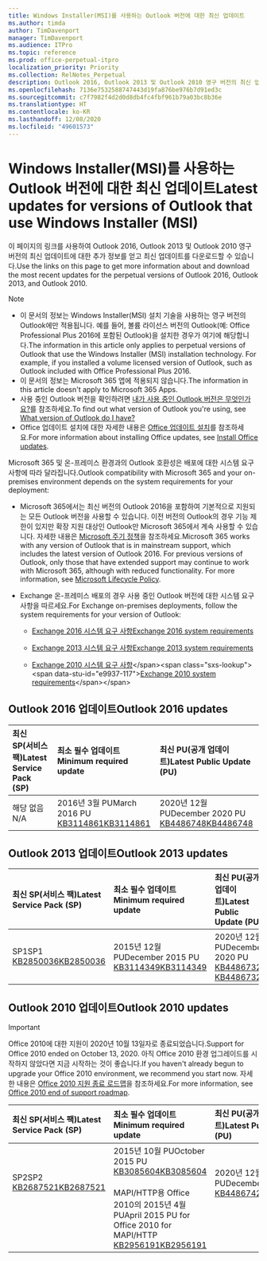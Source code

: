 ```yaml
---
title: Windows Installer(MSI)를 사용하는 Outlook 버전에 대한 최신 업데이트
ms.author: timda
author: TimDavenport
manager: TimDavenport
ms.audience: ITPro
ms.topic: reference
ms.prod: office-perpetual-itpro
localization_priority: Priority
ms.collection: RelNotes_Perpetual
description: Outlook 2016, Outlook 2013 및 Outlook 2010 영구 버전의 최신 업데이트 정보에 대한 링크를 IT 전문가에게 제공합니다.
ms.openlocfilehash: 7136e7532588747443d19fa876be976b7d91ed3c
ms.sourcegitcommit: c7f7982f4d2d0d8db4fc4fbf961b79a03bc8b36e
ms.translationtype: HT
ms.contentlocale: ko-KR
ms.lasthandoff: 12/08/2020
ms.locfileid: "49601573"
---
```

# <a name="latest-updates-for-versions-of-outlook-that-use-windows-installer-msi"></a><span data-ttu-id="e9937-103">Windows Installer(MSI)를 사용하는 Outlook 버전에 대한 최신 업데이트</span><span class="sxs-lookup"><span data-stu-id="e9937-103">Latest updates for versions of Outlook that use Windows Installer (MSI)</span></span>

<span data-ttu-id="e9937-104">이 페이지의 링크를 사용하여 Outlook 2016, Outlook 2013 및 Outlook 2010 영구 버전의 최신 업데이트에 대한 추가 정보를 얻고 최신 업데이트를 다운로드할 수 있습니다.</span><span class="sxs-lookup"><span data-stu-id="e9937-104">Use the links on this page to get more information about and download the most recent updates for the perpetual versions of Outlook 2016, Outlook 2013, and Outlook 2010.</span></span>
  
> [!NOTE]
> - <span data-ttu-id="e9937-p101">이 문서의 정보는 Windows Installer(MSI) 설치 기술을 사용하는 영구 버전의 Outlook에만 적용됩니다. 예를 들어, 볼륨 라이선스 버전의 Outlook(예: Office Professional Plus 2016에 포함된 Outlook)을 설치한 경우가 여기에 해당합니다.</span><span class="sxs-lookup"><span data-stu-id="e9937-p101">The information in this article only applies to perpetual versions of Outlook that use the Windows Installer (MSI) installation technology. For example, if you installed a volume licensed version of Outlook, such as Outlook included with Office Professional Plus 2016.</span></span>
> - <span data-ttu-id="e9937-107">이 문서의 정보는 Microsoft 365 앱에 적용되지 않습니다.</span><span class="sxs-lookup"><span data-stu-id="e9937-107">The information in this article doesn't apply to Microsoft 365 Apps.</span></span>
> - <span data-ttu-id="e9937-108">사용 중인 Outlook 버전을 확인하려면 [내가 사용 중인 Outlook 버전은 무엇인가요?](https://support.office.com/article/b3a9568c-edb5-42b9-9825-d48d82b2257c)를 참조하세요.</span><span class="sxs-lookup"><span data-stu-id="e9937-108">To find out what version of Outlook you're using, see [What version of Outlook do I have?](https://support.office.com/article/b3a9568c-edb5-42b9-9825-d48d82b2257c)</span></span>
> - <span data-ttu-id="e9937-109">Office 업데이트 설치에 대한 자세한 내용은 [Office 업데이트 설치](https://support.office.com/article/2ab296f3-7f03-43a2-8e50-46de917611c5)를 참조하세요.</span><span class="sxs-lookup"><span data-stu-id="e9937-109">For more information about installing Office updates, see [Install Office updates](https://support.office.com/article/2ab296f3-7f03-43a2-8e50-46de917611c5).</span></span> 
  
<span data-ttu-id="e9937-110">Microsoft 365 및 온-프레미스 환경과의 Outlook 호환성은 배포에 대한 시스템 요구 사항에 따라 달라집니다.</span><span class="sxs-lookup"><span data-stu-id="e9937-110">Outlook compatibility with Microsoft 365 and your on-premises environment depends on the system requirements for your deployment:</span></span>
  
- <span data-ttu-id="e9937-p102">Microsoft 365에서는 최신 버전의 Outlook 2016을 포함하여 기본적으로 지원되는 모든 Outlook 버전을 사용할 수 있습니다. 이전 버전의 Outlook의 경우 기능 제한이 있지만 확장 지원 대상인 Outlook만 Microsoft 365에서 계속 사용할 수 있습니다. 자세한 내용은 [Microsoft 주기 정책](https://support.microsoft.com/lifecycle)을 참조하세요.</span><span class="sxs-lookup"><span data-stu-id="e9937-p102">Microsoft 365 works with any version of Outlook that is in mainstream support, which includes the latest version of Outlook 2016. For previous versions of Outlook, only those that have extended support may continue to work with Microsoft 365, although with reduced functionality. For more information, see [Microsoft Lifecycle Policy](https://support.microsoft.com/lifecycle).</span></span>
    
- <span data-ttu-id="e9937-114">Exchange 온-프레미스 배포의 경우 사용 중인 Outlook 버전에 대한 시스템 요구 사항을 따르세요.</span><span class="sxs-lookup"><span data-stu-id="e9937-114">For Exchange on-premises deployments, follow the system requirements for your version of Outlook:</span></span>
    
  - [<span data-ttu-id="e9937-115">Exchange 2016 시스템 요구 사항</span><span class="sxs-lookup"><span data-stu-id="e9937-115">Exchange 2016 system requirements</span></span>](https://docs.microsoft.com/Exchange/plan-and-deploy/system-requirements)
    
  - [<span data-ttu-id="e9937-116">Exchange 2013 시스템 요구 사항</span><span class="sxs-lookup"><span data-stu-id="e9937-116">Exchange 2013 system requirements</span></span>](https://docs.microsoft.com/exchange/exchange-2013-system-requirements-exchange-2013-help)
    
  - <span data-ttu-id="e9937-117">[Exchange 2010 시스템 요구 사항](https://docs.microsoft.com/previous-versions/office/exchange-server-2010/aa996719(v=exchg.141))</span><span class="sxs-lookup"><span data-stu-id="e9937-117">[Exchange 2010 system requirements](https://docs.microsoft.com/previous-versions/office/exchange-server-2010/aa996719(v=exchg.141))</span></span>

   
## <a name="outlook-2016-updates"></a><span data-ttu-id="e9937-118">Outlook 2016 업데이트</span><span class="sxs-lookup"><span data-stu-id="e9937-118">Outlook 2016 updates</span></span>

|<span data-ttu-id="e9937-119">**최신 SP(서비스 팩)**</span><span class="sxs-lookup"><span data-stu-id="e9937-119">**Latest Service Pack (SP)**</span></span>|<span data-ttu-id="e9937-120">**최소 필수 업데이트**</span><span class="sxs-lookup"><span data-stu-id="e9937-120">**Minimum required update**</span></span>|<span data-ttu-id="e9937-121">**최신 PU(공개 업데이트)**</span><span class="sxs-lookup"><span data-stu-id="e9937-121">**Latest Public Update (PU)**</span></span>|
|:-----|:-----|:-----|
|<span data-ttu-id="e9937-122">해당 없음</span><span class="sxs-lookup"><span data-stu-id="e9937-122">N/A</span></span>  <br/> |<span data-ttu-id="e9937-123">2016년 3월 PU</span><span class="sxs-lookup"><span data-stu-id="e9937-123">March 2016 PU</span></span> <br/>[<span data-ttu-id="e9937-124">KB3114861</span><span class="sxs-lookup"><span data-stu-id="e9937-124">KB3114861</span></span>](https://support.microsoft.com/help/3114861) <br/> |<span data-ttu-id="e9937-125">2020년 12월 PU</span><span class="sxs-lookup"><span data-stu-id="e9937-125">December 2020 PU</span></span> <br/>[<span data-ttu-id="e9937-126">KB4486748</span><span class="sxs-lookup"><span data-stu-id="e9937-126">KB4486748</span></span>](https://support.microsoft.com/help/4486748) 

## <a name="outlook-2013-updates"></a><span data-ttu-id="e9937-127">Outlook 2013 업데이트</span><span class="sxs-lookup"><span data-stu-id="e9937-127">Outlook 2013 updates</span></span>

|<span data-ttu-id="e9937-128">**최신 SP(서비스 팩)**</span><span class="sxs-lookup"><span data-stu-id="e9937-128">**Latest Service Pack (SP)**</span></span>|<span data-ttu-id="e9937-129">**최소 필수 업데이트**</span><span class="sxs-lookup"><span data-stu-id="e9937-129">**Minimum required update**</span></span>|<span data-ttu-id="e9937-130">**최신 PU(공개 업데이트)**</span><span class="sxs-lookup"><span data-stu-id="e9937-130">**Latest Public Update (PU)**</span></span>|
|:-----|:-----|:-----|
|<span data-ttu-id="e9937-131">SP1</span><span class="sxs-lookup"><span data-stu-id="e9937-131">SP1</span></span>  <br/>[<span data-ttu-id="e9937-132">KB2850036</span><span class="sxs-lookup"><span data-stu-id="e9937-132">KB2850036</span></span>](https://go.microsoft.com/fwlink/p/?LinkId=512538) <br/> |<span data-ttu-id="e9937-133">2015년 12월 PU</span><span class="sxs-lookup"><span data-stu-id="e9937-133">December 2015 PU</span></span> <br/>[<span data-ttu-id="e9937-134">KB3114349</span><span class="sxs-lookup"><span data-stu-id="e9937-134">KB3114349</span></span>](https://support.microsoft.com/kb/3114349) <br/> |<span data-ttu-id="e9937-135">2020년 12월 PU</span><span class="sxs-lookup"><span data-stu-id="e9937-135">December 2020 PU</span></span> <br/>[<span data-ttu-id="e9937-136">KB4486732 </span><span class="sxs-lookup"><span data-stu-id="e9937-136">KB4486732 </span></span>](https://support.microsoft.com/help/4486732 )  |
   
## <a name="outlook-2010-updates"></a><span data-ttu-id="e9937-137">Outlook 2010 업데이트</span><span class="sxs-lookup"><span data-stu-id="e9937-137">Outlook 2010 updates</span></span>
> [!IMPORTANT]
> <span data-ttu-id="e9937-138">Office 2010에 대한 지원이 2020년 10월 13일자로 종료되었습니다.</span><span class="sxs-lookup"><span data-stu-id="e9937-138">Support for Office 2010 ended on October 13, 2020.</span></span> <span data-ttu-id="e9937-139">아직 Office 2010 환경 업그레이드를 시작하지 않았다면 지금 시작하는 것이 좋습니다.</span><span class="sxs-lookup"><span data-stu-id="e9937-139">If you haven't already begun to upgrade your Office 2010 environment, we recommend you start now.</span></span> <span data-ttu-id="e9937-140">자세한 내용은 [Office 2010 지원 종료 로드맵](https://docs.microsoft.com/DeployOffice/office-2010-end-support-roadmap)을 참조하세요.</span><span class="sxs-lookup"><span data-stu-id="e9937-140">For more information, see [Office 2010 end of support roadmap](https://docs.microsoft.com/DeployOffice/office-2010-end-support-roadmap).</span></span>

|<span data-ttu-id="e9937-141">**최신 SP(서비스 팩)**</span><span class="sxs-lookup"><span data-stu-id="e9937-141">**Latest Service Pack (SP)**</span></span>|<span data-ttu-id="e9937-142">**최소 필수 업데이트**</span><span class="sxs-lookup"><span data-stu-id="e9937-142">**Minimum required update**</span></span>|<span data-ttu-id="e9937-143">**최신 PU(공개 업데이트)**</span><span class="sxs-lookup"><span data-stu-id="e9937-143">**Latest Public Update (PU)**</span></span>|
|:-----|:-----|:-----|
|<span data-ttu-id="e9937-144">SP2</span><span class="sxs-lookup"><span data-stu-id="e9937-144">SP2</span></span> <br/>[<span data-ttu-id="e9937-145">KB2687521</span><span class="sxs-lookup"><span data-stu-id="e9937-145">KB2687521</span></span>](https://go.microsoft.com/fwlink/p/?LinkId=512542) <br><br><br><br/> |<span data-ttu-id="e9937-146">2015년 10월 PU</span><span class="sxs-lookup"><span data-stu-id="e9937-146">October 2015 PU</span></span> <br/> [<span data-ttu-id="e9937-147">KB3085604</span><span class="sxs-lookup"><span data-stu-id="e9937-147">KB3085604</span></span>](https://support.microsoft.com/kb/3085604) <br/><br/>  <span data-ttu-id="e9937-148">MAPI/HTTP용 Office 2010의 2015년 4월 PU</span><span class="sxs-lookup"><span data-stu-id="e9937-148">April 2015 PU for Office 2010 for MAPI/HTTP</span></span> <br/> [<span data-ttu-id="e9937-149">KB2956191</span><span class="sxs-lookup"><span data-stu-id="e9937-149">KB2956191</span></span>](https://support.microsoft.com/help/2956191/april-14-2015-update-for-office-2010-kb2956191) <br/> |<span data-ttu-id="e9937-150">2020년 12월 PU</span><span class="sxs-lookup"><span data-stu-id="e9937-150">December 2020 PU</span></span> <br/>[<span data-ttu-id="e9937-151">KB4486742</span><span class="sxs-lookup"><span data-stu-id="e9937-151">KB4486742</span></span>](https://support.microsoft.com/help/4486742) <br><br><br><br/>|
   

